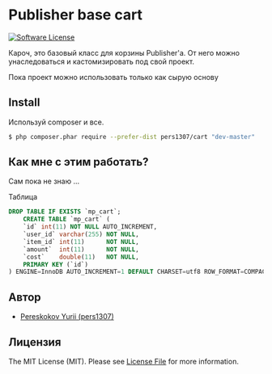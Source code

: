 # Publisher base cart

[![Software License](https://img.shields.io/badge/license-MIT-brightgreen.svg?style=flat-square)](LICENSE.md)

Кароч, это базовый класс для корзины Publisher'а.
От него можно унаследоваться и кастомизировать под свой проект.

Пока проект можно использовать только как сырую основу

## Install

Используй composer и все.

``` bash
$ php composer.phar require --prefer-dist pers1307/cart "dev-master"
```

## Как мне с этим работать?

Сам пока не знаю ...

Таблица

``` sql
DROP TABLE IF EXISTS `mp_cart`;
    CREATE TABLE `mp_cart` (
    `id` int(11) NOT NULL AUTO_INCREMENT,
    `user_id` varchar(255) NOT NULL,
    `item_id` int(11)      NOT NULL,
    `amount`  int(11)      NOT NULL,
    `cost`    double(11)   NOT NULL,
    PRIMARY KEY (`id`)
) ENGINE=InnoDB AUTO_INCREMENT=1 DEFAULT CHARSET=utf8 ROW_FORMAT=COMPACT;
```


## Автор

- [Pereskokov Yurii (pers1307)](https://github.com/pers1307)

## Лицензия

The MIT License (MIT). Please see [License File](LICENSE.md) for more information.